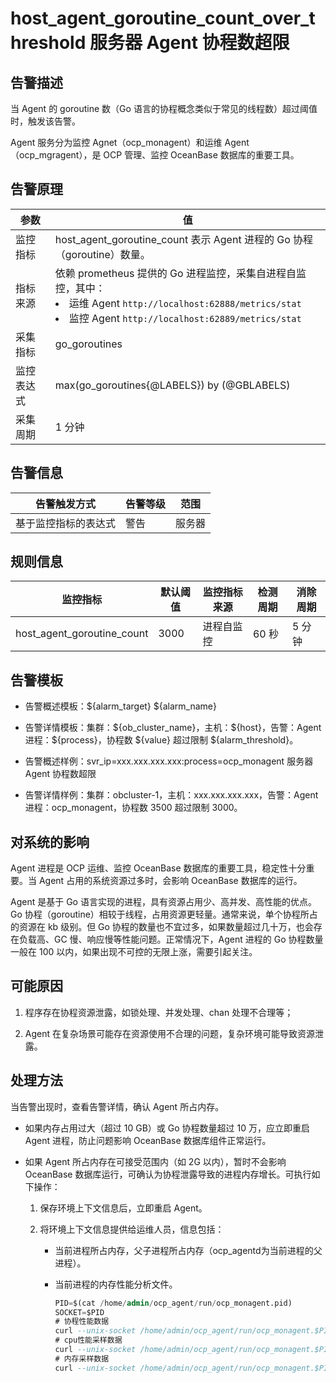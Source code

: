 host_agent_goroutine_count_over_threshold 服务器 Agent 协程数超限
==============================================================================

告警描述
-------------------------

当 Agent 的 goroutine 数（Go 语言的协程概念类似于常见的线程数）超过阈值时，触发该告警。

Agent 服务分为监控 Agnet（ocp_monagent）和运维 Agent（ocp_mgragent），是 OCP 管理、监控 OceanBase 数据库的重要工具。

告警原理
-------------------------

|  参数   |                                                                                                                      值                                                                                                                       |
|-------|----------------------------------------------------------------------------------------------------------------------------------------------------------------------------------------------------------------------------------------------|
| 监控指标  | host_agent_goroutine_count 表示 Agent 进程的 Go 协程（goroutine）数量。                                                                                                                                                                  |
| 指标来源  | 依赖 prometheus 提供的 Go 进程监控，采集自进程自监控，其中： <li> 运维 Agent `http://localhost:62888/metrics/stat`   </li><li> 监控 Agent `http://localhost:62889/metrics/stat`  </li>  |
| 采集指标  | go_goroutines                                                                                                                                                                                                                                |
| 监控表达式 | max(go_goroutines{@LABELS}) by (@GBLABELS)                                                                                                                                                                                                   |
| 采集周期  | 1 分钟                                                                                                                                                                                                                                         |

告警信息
-------------------------

|   告警触发方式   | 告警等级 | 范围  |
|------------|------|-----|
| 基于监控指标的表达式 | 警告   | 服务器 |

规则信息
-------------------------

|            监控指标            | 默认阈值 | 监控指标来源 | 检测周期 | 消除周期 |
|----------------------------|------|--------|------|------|
| host_agent_goroutine_count | 3000 | 进程自监控  | 60 秒 | 5 分钟 |

告警模板
-------------------------

* 告警概述模板：\${alarm_target} \${alarm_name}

* 告警详情模板：集群：\${ob_cluster_name}，主机：\${host}，告警：Agent 进程：\${process}，协程数 \${value} 超过限制 \${alarm_threshold}。  

* 告警概述样例：svr_ip=xxx.xxx.xxx.xxx:process=ocp_monagent 服务器 Agent 协程数超限

* 告警详情样例：集群：obcluster-1，主机：xxx.xxx.xxx.xxx，告警：Agent 进程：ocp_monagent，协程数 3500 超过限制 3000。
  
对系统的影响
---------------------------

Agent 进程是 OCP 运维、监控 OceanBase 数据库的重要工具，稳定性十分重要。当 Agent 占用的系统资源过多时，会影响 OceanBase 数据库的运行。

Agent 是基于 Go 语言实现的进程，具有资源占用少、高并发、高性能的优点。Go 协程（goroutine）相较于线程，占用资源更轻量。通常来说，单个协程所占的资源在 kb 级别。但 Go 协程的数量也不宜过多，如果数量超过几十万，也会存在负载高、GC 慢、响应慢等性能问题。正常情况下，Agent 进程的 Go 协程数量一般在 100 以内，如果出现不可控的无限上涨，需要引起关注。

可能原因
-------------------------

1. 程序存在协程资源泄露，如锁处理、并发处理、chan 处理不合理等；

2. Agent 在复杂场景可能存在资源使用不合理的问题，复杂环境可能导致资源泄露。

处理方法
-------------------------

当告警出现时，查看告警详情，确认 Agent 所占内存。

* 如果内存占用过大（超过 10 GB）或 Go 协程数量超过 10 万，应立即重启 Agent 进程，防止问题影响 OceanBase 数据库组件正常运行。

* 如果 Agent 所占内存在可接受范围内（如 2G 以内），暂时不会影响 OceanBase 数据库运行，可确认为协程泄露导致的进程内存增长。可执行如下操作：

  1. 保存环境上下文信息后，立即重启 Agent。

  2. 将环境上下文信息提供给运维人员，信息包括：

     * 当前进程所占内存，父子进程所占内存（ocp_agentd为当前进程的父进程）。

     * 当前进程的内存性能分析文件。

       ```sql
       PID=$(cat /home/admin/ocp_agent/run/ocp_monagent.pid)
       SOCKET=$PID
       # 协程性能数据
       curl --unix-socket /home/admin/ocp_agent/run/ocp_monagent.$PID.sock http://11/debug/pprof/goroutine?debug=1 --output /tmp/goroutine.txt
       # cpu性能采样数据
       curl --unix-socket /home/admin/ocp_agent/run/ocp_monagent.$PID.sock http://localhost/debug/pprof/profile?seconds=30 --output pprof.profile.gz
       # 内存采样数据
       curl --unix-socket /home/admin/ocp_agent/run/ocp_monagent.$PID.sock http://localhost/debug/pprof/heap --output pprof.heap.gz
       ```
